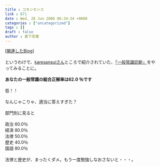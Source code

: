 ```yaml
---
title : コモンセンス
link : 871
date : Wed, 28 Jun 2006 06:34:34 +0000
categories : ["uncategorized"]
tags : []
draft : false
author : 倉下忠憲
---
```


[<A HREF="http://www.doblog.com/weblog/myblog/2974/2622095#2622095" TARGET="_blank">関連したBlog</A>]<BR><BR>というわけで、<A HREF="http://www.doblog.com/weblog/myblog/2974" TARGET="_blank">karesansuiさん</A>ところで紹介されていた、<A HREF="http://kiwi-us.com/~knp3/judge/cs.shtml" TARGET="_blank">「一般常識診断」</A>をやってみることに。<BR><BR><B>あなたの一般常識の総合正解率は62.0 ％です</B><BR><BR>低！！<BR><BR>なんじゃこりゃ、適当に答えすぎた？<BR><BR>部門別に見ると<BR><BR>政治 60.0％ <BR>経済 80.0％ <BR>法律 50.0％ <BR>歴史 40.0％ <BR>国語 80.0％ <BR><BR>法律と歴史が、まったくダメ。もう一度勉強しなおさないと・・・。<BR><BR><br><br>
